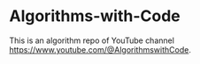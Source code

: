 # Algorithms-with-Code
This is an algorithm repo of YouTube channel https://www.youtube.com/@AlgorithmswithCode.
